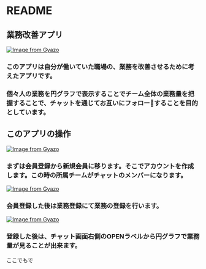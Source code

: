 # README

## 業務改善アプリ
[![Image from Gyazo](https://i.gyazo.com/2972eb172ee289e8542366ca3f2ee253.gif)](https://gyazo.com/2972eb172ee289e8542366ca3f2ee253)

### このアプリは自分が働いていた職場の、業務を改善させるために考えたアプリです。
### 個々人の業務を円グラフで表示することでチーム全体の業務量を把握することで、チャットを通じてお互いにフォローすることを目的としています。



## このアプリの操作
[![Image from Gyazo](https://i.gyazo.com/36b6238cd2889a0c88fc5a01503c3f5d.gif)](https://gyazo.com/36b6238cd2889a0c88fc5a01503c3f5d)


### まずは会員登録から新規会員に移ります。そこでアカウントを作成します。この時の所属チームがチャットのメンバーになります。


[![Image from Gyazo](https://i.gyazo.com/bbd7bb550e81e542e90942caecbd4874.gif)](https://gyazo.com/bbd7bb550e81e542e90942caecbd4874)
### 会員登録した後は業務登録にて業務の登録を行います。



[![Image from Gyazo](https://i.gyazo.com/de0a3490279fdc2e22beededb9aeddeb.gif)](https://gyazo.com/de0a3490279fdc2e22beededb9aeddeb)
### 登録した後は、チャット画面右側のOPENラベルから円グラフで業務量が見ることが出来ます。

ここでもで
